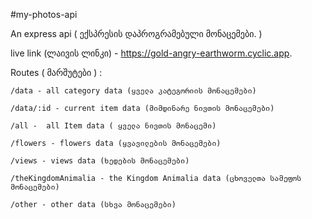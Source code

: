 #my-photos-api

An express api ( ექსპრესის დაპროგრამებული მონაცემები. )

live link (ლაივის ლინკი) - https://gold-angry-earthworm.cyclic.app.

Routes ( მარშუტები ) :

    /data - all category data (ყველა კატეგორიის მონაცემები)

    /data/:id - current item data (მიმდინარე ნივთის მონაცემები)

    /all -  all Item data ( ყველა ნივთის მონაცემი)

    /flowers - flowers data (ყვავილების მონაცემები)

    /views - views data (ხედების მონაცემები)

    /theKingdomAnimalia - the Kingdom Animalia data (ცხოველთა სამეფოს მონაცემები)

    /other - other data (სხვა მონაცემები)
